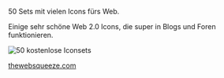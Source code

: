 <!--
.. title: 50 kostenlose Icon Sets
.. slug: 408-50-kostenlose-icon-sets
.. date: 2008-05-26 11:00:13
.. tags: Design,Internet
.. description: 
.. type: text
-->

50 Sets mit vielen Icons fürs Web.
<!-- TEASER_END -->

Einige sehr schöne Web 2.0 Icons, die super in Blogs und Foren funktionieren.

![50 kostenlose Iconsets](/images/50iconsets.jpg)

[thewebsqueeze.com](http://www.thewebsqueeze.com/web-design-articles/50-free-icon-sets.html)
